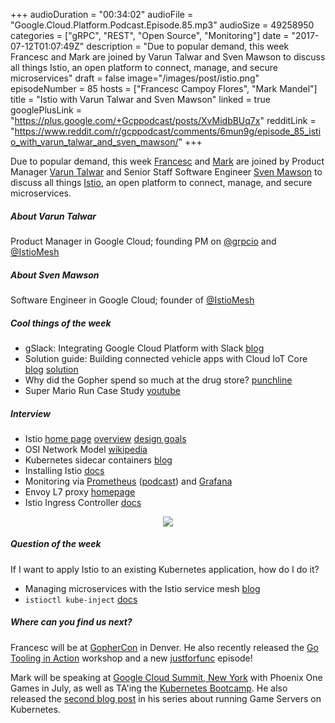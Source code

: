 +++
audioDuration = "00:34:02"
audioFile = "Google.Cloud.Platform.Podcast.Episode.85.mp3"
audioSize = 49258950
categories = ["gRPC", "REST", "Open Source", "Monitoring"]
date = "2017-07-12T01:07:49Z"
description = "Due to popular demand, this week Francesc and Mark are joined by Varun Talwar and Sven Mawson to discuss all things Istio, an open platform to connect, manage, and secure microservices"
draft = false
image="/images/post/istio.png"
episodeNumber = 85
hosts = ["Francesc Campoy Flores", "Mark Mandel"]
title = "Istio with Varun Talwar and Sven Mawson"
linked = true
googlePlusLink = "https://plus.google.com/+Gcppodcast/posts/XvMidbBUq7x"
redditLink = "https://www.reddit.com/r/gcppodcast/comments/6mun9g/episode_85_istio_with_varun_talwar_and_sven_mawson/"
+++

Due to popular demand, this week [Francesc](https://twitter.com/francesc) and [Mark](https://twitter.com/Neurotic)
are joined by Product Manager [Varun Talwar](https://twitter.com/varungyan) and Senior Staff Software Engineer
[Sven Mawson](https://twitter.com/SvenMawson) to discuss 
all things [Istio](https://istio.io/), an open platform to connect, manage, and secure microservices.   

<!--more-->

##### About Varun Talwar

Product Manager in Google Cloud; founding PM on [@grpcio](https://twitter.com/grpcio) and [@IstioMesh](https://twitter.com/IstioMesh)

##### About Sven Mawson

Software Engineer in Google Cloud; founder of [@IstioMesh](https://twitter.com/IstioMesh)

##### Cool things of the week

- gSlack: Integrating Google Cloud Platform with Slack [blog](https://blog.doit-intl.com/gslack-9391be7c191a)
- Solution guide: Building connected vehicle apps with Cloud IoT Core [blog](https://cloudplatform.googleblog.com/2017/06/solution-guide-building-connected-vehicle-apps-with-Cloud-IoT-Core.html) [solution](https://cloud.google.com/solutions/designing-connected-vehicle-platform)
- Why did the Gopher spend so much at the drug store? [punchline](https://twitter.com/Neurotic/status/884462047852863488)
- Super Mario Run Case Study [youtube](https://www.youtube.com/watch?v=-29lW2EWock)

##### Interview

- Istio [home page](https://istio.io/) [overview](https://istio.io/docs/concepts/what-is-istio/overview.html) [design goals](https://istio.io/docs/concepts/what-is-istio/goals.html)
- OSI Network Model [wikipedia](https://en.wikipedia.org/wiki/OSI_model)
- Kubernetes sidecar containers [blog](http://blog.kubernetes.io/2015/06/the-distributed-system-toolkit-patterns.html)
- Installing Istio [docs](https://istio.io/docs/tasks/installing-istio.html)
- Monitoring via [Prometheus](https://prometheus.io/) ([podcast](https://gcppodcast.com/post/episode-82-prometheus-with-julius-volz/)) and [Grafana](https://grafana.com/)
- Envoy L7 proxy [homepage](https://lyft.github.io/envoy/)
- Istio Ingress Controller [docs](https://istio.io/docs/tasks/ingress.html)

<div style="text-align: center">
  <a href="https://istio.io/"><img src="/images/post/istio.png" style="margin: auto;"></a>
</div>

##### Question of the week

If I want to apply Istio to an existing Kubernetes application, how do I do it?

- Managing microservices with the Istio service mesh [blog](http://blog.kubernetes.io/2017/05/managing-microservices-with-istio-service-mesh.html)
- `istioctl kube-inject` [docs](https://istio.io/docs/reference/commands/istioctl.html#synopsis-5)

##### Where can you find us next?

Francesc will be at [GopherCon](https://www.gophercon.com/) in Denver. He also recently released the [Go Tooling in Action](https://github.com/campoy/go-tooling-workshop) workshop
and a new [justforfunc](https://www.youtube.com/watch?v=c5ufcpTGIJM) episode!

Mark will be speaking at [Google Cloud Summit, New York](https://cloudplatformonline.com/summit-NewYork-2017.html) with Phoenix One Games in July,
as well as TA'ing the [Kubernetes Bootcamp](https://cloudplatformonline.com/summit-NewYork-2017-Bootcamp.html). He also
released the [second blog post](http://www.compoundtheory.com/scaling-dedicated-game-servers-with-kubernetes-part-2-managing-cpu-and-memory/) in his series about running Game Servers on Kubernetes.  

